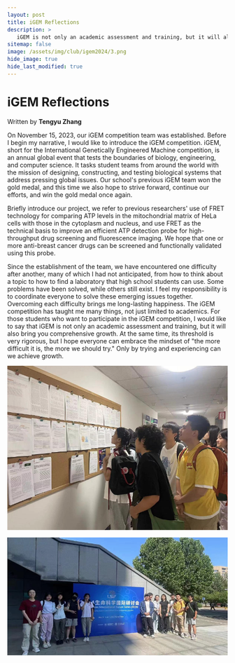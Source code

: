 ```yaml
---
layout: post
title: iGEM Reflections
description: >
   iGEM is not only an academic assessment and training, but it will also bring you comprehensive growth. I hope everyone can embrace the mindset of "the more difficult it is, the more we should try." Only by trying and experiencing can we achieve growth.
sitemap: false
image: /assets/img/club/igem2024/3.png
hide_image: true
hide_last_modified: true
---
```


# iGEM Reflections

Written by **Tengyu Zhang**

On November 15, 2023, our iGEM competition team was established. Before I begin my narrative, I would like to introduce the iGEM competition. iGEM, short for the International Genetically Engineered Machine competition, is an annual global event that tests the boundaries of biology, engineering, and computer science. It tasks student teams from around the world with the mission of designing, constructing, and testing biological systems that address pressing global issues. Our school's previous iGEM team won the gold medal, and this time we also hope to strive forward, continue our efforts, and win the gold medal once again.

Briefly introduce our project, we refer to previous researchers' use of FRET technology for comparing ATP levels in the mitochondrial matrix of HeLa cells with those in the cytoplasm and nucleus, and use FRET as the technical basis to improve an efficient ATP detection probe for high-throughput drug screening and fluorescence imaging. We hope that one or more anti-breast cancer drugs can be screened and functionally validated using this probe.

Since the establishment of the team, we have encountered one difficulty after another, many of which I had not anticipated, from how to think about a topic to how to find a laboratory that high school students can use. Some problems have been solved, while others still exist. I feel my responsibility is to coordinate everyone to solve these emerging issues together. Overcoming each difficulty brings me long-lasting happiness. The iGEM competition has taught me many things, not just limited to academics. For those students who want to participate in the iGEM competition, I would like to say that iGEM is not only an academic assessment and training, but it will also bring you comprehensive growth. At the same time, its threshold is very rigorous, but I hope everyone can embrace the mindset of "the more difficult it is, the more we should try." Only by trying and experiencing can we achieve growth.

![](../../assets/img/club/igem2024/1.png)

![](../../assets/img/club/igem2024/2.png)
